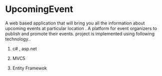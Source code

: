 # UpcomingEvent
A web based application that will bring you all the information about upcoming events at particular location . A platform for event organizers to publish and promote their events.
project is implemented using following technology..

1.  c# , asp.net 

2.  MVC5 

3.  Entity Framewok
